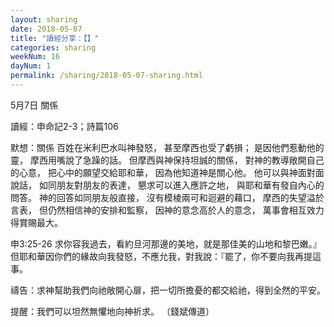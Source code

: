```yaml
---
layout: sharing
date: 2018-05-07
title: "讀經分享：【】"
categories: sharing
weekNum: 16
dayNum: 1
permalink: /sharing/2018-05-07-sharing.html
---
```

5月7日 關係

讀經：申命記2-3；詩篇106

默想：關係
百姓在米利巴水叫神發怒，
甚至摩西也受了虧損；
是因他們惹動他的靈，
摩西用嘴說了急躁的話。
但摩西與神保持坦誠的關係，
對神的教導敞開自己的心意，
把心中的願望交給耶和華，
因為他知道神是關心他。
他可以與神面對面說話，
如同朋友對朋友的表達，
懇求可以進入應許之地，
與耶和華有發自內心的問答。
神的回答如同朋友般直接，
沒有模棱兩可和迴避的藉口，
摩西的失望溢於言表，
但仍然相信神的安排和監察，
因神的意念高於人的意念，
萬事會相互效力得賞賜最大。

申3:25-26 求你容我過去，看約旦河那邊的美地，就是那佳美的山地和黎巴嫩。』 但耶和華因你們的緣故向我發怒，不應允我，對我說：『罷了，你不要向我再提這事。

禱告：求神幫助我們向祂敞開心扉，把一切所擔憂的都交給祂，得到全然的平安。

提醒：我們可以坦然無懼地向神祈求。
（錢斌傳道）

